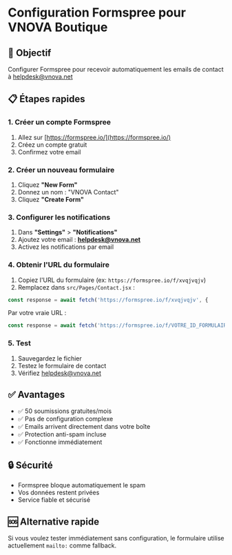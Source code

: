 # Configuration Formspree pour VNOVA Boutique

## 🎯 Objectif
Configurer Formspree pour recevoir automatiquement les emails de contact à helpdesk@vnova.net

## 📋 Étapes rapides

### 1. Créer un compte Formspree
1. Allez sur [https://formspree.io/](https://formspree.io/)
2. Créez un compte gratuit
3. Confirmez votre email

### 2. Créer un nouveau formulaire
1. Cliquez **"New Form"**
2. Donnez un nom : "VNOVA Contact"
3. Cliquez **"Create Form"**

### 3. Configurer les notifications
1. Dans **"Settings"** > **"Notifications"**
2. Ajoutez votre email : **helpdesk@vnova.net**
3. Activez les notifications par email

### 4. Obtenir l'URL du formulaire
1. Copiez l'URL du formulaire (ex: `https://formspree.io/f/xvqjvqjv`)
2. Remplacez dans `src/Pages/Contact.jsx` :

```javascript
const response = await fetch('https://formspree.io/f/xvqjvqjv', {
```

Par votre vraie URL :

```javascript
const response = await fetch('https://formspree.io/f/VOTRE_ID_FORMULAIRE', {
```

### 5. Test
1. Sauvegardez le fichier
2. Testez le formulaire de contact
3. Vérifiez helpdesk@vnova.net

## ✅ Avantages
- ✅ 50 soumissions gratuites/mois
- ✅ Pas de configuration complexe
- ✅ Emails arrivent directement dans votre boîte
- ✅ Protection anti-spam incluse
- ✅ Fonctionne immédiatement

## 🔒 Sécurité
- Formspree bloque automatiquement le spam
- Vos données restent privées
- Service fiable et sécurisé

## 🆘 Alternative rapide
Si vous voulez tester immédiatement sans configuration, le formulaire utilise actuellement `mailto:` comme fallback.

